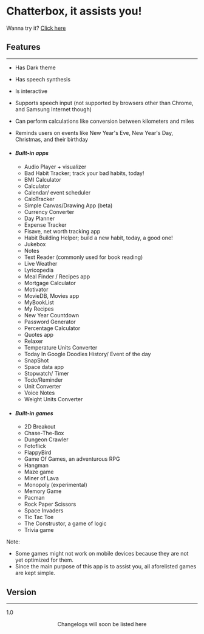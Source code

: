 ﻿# Chatterbox, it assists you!

Wanna try it? [Click here](https://abbaskhurram255.github.io/Chatterbox/getting-started/)

## Features

* * *

*   Has Dark theme
*   Has speech synthesis
*   Is interactive
*   Supports speech input (not supported by browsers other than Chrome, and Samsung Internet though)
*   Can perform calculations like conversion between kilometers and miles
*   Reminds users on events like New Year's Eve, New Year's Day, Christmas, and their birthday

*   #### _Built-in apps_

    *   Audio Player + visualizer
    *   Bad Habit Tracker; track your bad habits, today!
    *   BMI Calculator
    *   Calculator
    *   Calendar/ event scheduler
    *   CaloTracker
    *   Simple Canvas/Drawing App (beta)
    *   Currency Converter
    *   Day Planner
    *   Expense Tracker
    *   Fisave, net worth tracking app
    *   Habit Building Helper; build a new habit, today, a good one!
    *   Jukebox
    *   Notes
    *   Text Reader (commonly used for book reading)
    *   Live Weather
    *   Lyricopedia
    *   Meal Finder / Recipes app
    *   Mortgage Calculator
    *   Motivator
    *   MovieDB, Movies app
    *   MyBookList
    *   My Recipes
    *   New Year Countdown
    *   Password Generator
    *   Percentage Calculator
    *   Quotes app
    *   Relaxer
    *   Temperature Units Converter
    *   Today In Google Doodles History/ Event of the day
    *   SnapShot
    *   Space data app
    *   Stopwatch/ Timer
    *   Todo/Reminder
    *   Unit Converter
    *   Voice Notes
    *   Weight Units Converter

*   #### _Built-in games_

    *   2D Breakout
    *   Chase-The-Box
    *   Dungeon Crawler
    *   Fotoflick
    *   FlappyBird
    *   Game Of Games, an adventurous RPG
    *   Hangman
    *   Maze game
    *   Miner of Lava
    *   Monopoly (experimental)
    *   Memory Game
    *   Pacman
    *   Rock Paper Scissors
    *   Space Invaders
    *   Tic Tac Toe
    *   The Construstor, a game of logic
    *   Trivia game

Note:

*   Some games might not work on mobile devices because they are not yet optimized for them.
*   Since the main purpose of this app is to assist you, all aforelisted games are kept simple.

## Version

* * *

1.0  

<center>Changelogs will soon be listed here</center>
